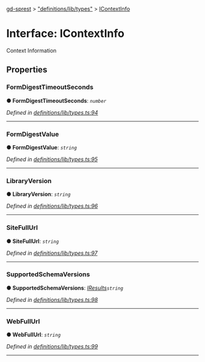 [gd-sprest](../README.md) > ["definitions/lib/types"](../modules/_definitions_lib_types_.md) > [IContextInfo](../interfaces/_definitions_lib_types_.icontextinfo.md)



# Interface: IContextInfo


Context Information


## Properties
<a id="formdigesttimeoutseconds"></a>

###  FormDigestTimeoutSeconds

**●  FormDigestTimeoutSeconds**:  *`number`* 

*Defined in [definitions/lib/types.ts:94](https://github.com/gunjandatta/sprest/blob/3de79f1/src/definitions/lib/types.ts#L94)*





___

<a id="formdigestvalue"></a>

###  FormDigestValue

**●  FormDigestValue**:  *`string`* 

*Defined in [definitions/lib/types.ts:95](https://github.com/gunjandatta/sprest/blob/3de79f1/src/definitions/lib/types.ts#L95)*





___

<a id="libraryversion"></a>

###  LibraryVersion

**●  LibraryVersion**:  *`string`* 

*Defined in [definitions/lib/types.ts:96](https://github.com/gunjandatta/sprest/blob/3de79f1/src/definitions/lib/types.ts#L96)*





___

<a id="sitefullurl"></a>

###  SiteFullUrl

**●  SiteFullUrl**:  *`string`* 

*Defined in [definitions/lib/types.ts:97](https://github.com/gunjandatta/sprest/blob/3de79f1/src/definitions/lib/types.ts#L97)*





___

<a id="supportedschemaversions"></a>

###  SupportedSchemaVersions

**●  SupportedSchemaVersions**:  *[IResults](_definitions_lib_types_.iresults.md)`string`* 

*Defined in [definitions/lib/types.ts:98](https://github.com/gunjandatta/sprest/blob/3de79f1/src/definitions/lib/types.ts#L98)*





___

<a id="webfullurl"></a>

###  WebFullUrl

**●  WebFullUrl**:  *`string`* 

*Defined in [definitions/lib/types.ts:99](https://github.com/gunjandatta/sprest/blob/3de79f1/src/definitions/lib/types.ts#L99)*





___


